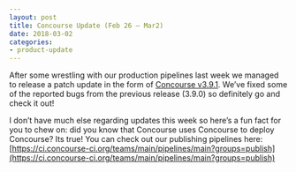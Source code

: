```yaml
---
layout: post
title: Concourse Update (Feb 26 — Mar2)
date: 2018-03-02
categories:
- product-update
---
```


After some wrestling with our production pipelines last week we managed to release a patch update in the form
of [Concourse v3.9.1](https://concourse-ci.org/downloads.html#v391). We’ve fixed some of the reported bugs from the
previous release (3.9.0) so definitely go and check it out!

I don’t have much else regarding updates this week so here’s a fun fact for you to chew on: did you know that Concourse
uses Concourse to deploy Concourse? Its true! You can check out our publishing pipelines
here: [https://ci.concourse-ci.org/teams/main/pipelines/main?groups=publish](https://ci.concourse-ci.org/teams/main/pipelines/main?groups=publish)

